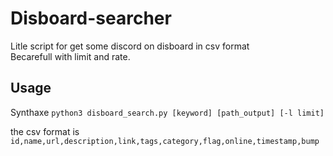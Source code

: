 # Disboard-searcher

Litle script for get some discord on disboard in csv format  
Becarefull with limit and rate.  

## Usage
Synthaxe `python3 disboard_search.py [keyword] [path_output] [-l limit]`

the csv format is `id,name,url,description,link,tags,category,flag,online,timestamp,bump` 
